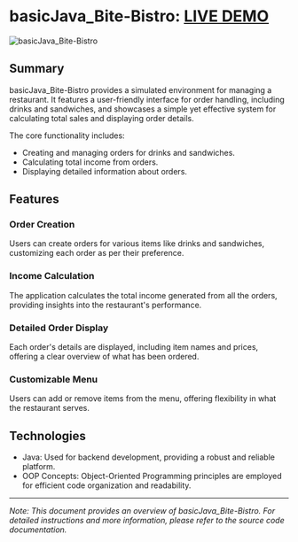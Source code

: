 # basicJava_Bite-Bistro: [LIVE DEMO](https://replit.com/@shcoobz/basicJava-bite-bistro)

![basicJava_Bite-Bistro](src/main/resources/img/bite-bistro.png)

## Summary

basicJava_Bite-Bistro provides a simulated environment for managing a restaurant. It features a user-friendly interface for order handling, including drinks and sandwiches, and showcases a simple yet effective system for calculating total sales and displaying order details.

The core functionality includes:

- Creating and managing orders for drinks and sandwiches.
- Calculating total income from orders.
- Displaying detailed information about orders.

## Features

### Order Creation

Users can create orders for various items like drinks and sandwiches, customizing each order as per their preference.

### Income Calculation

The application calculates the total income generated from all the orders, providing insights into the restaurant's performance.

### Detailed Order Display

Each order's details are displayed, including item names and prices, offering a clear overview of what has been ordered.

### Customizable Menu

Users can add or remove items from the menu, offering flexibility in what the restaurant serves.

## Technologies

- Java: Used for backend development, providing a robust and reliable platform.
- OOP Concepts: Object-Oriented Programming principles are employed for efficient code organization and readability.

---

_Note: This document provides an overview of basicJava_Bite-Bistro. For detailed instructions and more information, please refer to the source code documentation._
